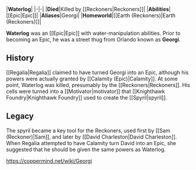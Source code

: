 |**Waterlog**|
|-|-|
|**Died**|Killed by [[Reckoners\|Reckoners]]|
|**Abilities**|[[Epic\|Epic]]|
|**Aliases**|Georgi|
|**Homeworld**|[[Earth (Reckoners)\|Earth (Reckoners)]]|

**Waterlog** was an [[Epic\|Epic]] with water-manipulation abilities. Prior to becoming an Epic, he was a street thug from Orlando known as **Georgi**.

## History
[[Regalia\|Regalia]] claimed to have turned Georgi into an Epic, although his powers were actually granted by [[Calamity (Epic)\|Calamity]].
At some point, Waterlog was killed, presumably by the [[Reckoners\|Reckoners]]. His cells were turned into a [[Motivator\|motivator]] that [[Knighthawk Foundry\|Knighthawk Foundry]] used to create the [[Spyril\|spyril]].

## Legacy
The spyril became a key tool for the Reckoners, used first by [[Sam (Reckoner)\|Sam]], and later by [[David Charleston\|David Charleston]]. When Regalia attempted to have Calamity turn David into an Epic, she suggested that he should be given the same powers as Waterlog.



https://coppermind.net/wiki/Georgi